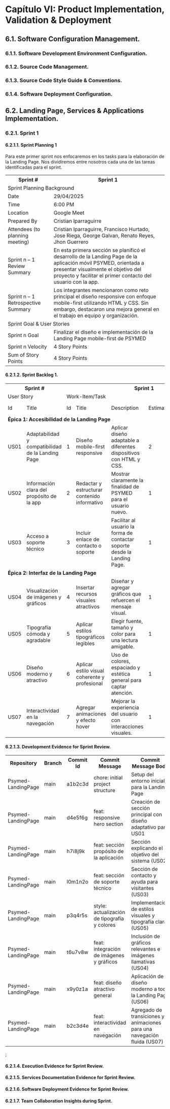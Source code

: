 # Capítulo VI: Product Implementation, Validation & Deployment
## 6.1. Software Configuration Management.
### 6.1.1. Software Development Environment Configuration.
### 6.1.2. Source Code Management.
### 6.1.3. Source Code Style Guide & Conventions.
### 6.1.4. Software Deployment Configuration.
## 6.2. Landing Page, Services & Applications Implementation.
### 6.2.1. Sprint 1
#### 6.2.1.1. Sprint Planning 1
Para este primer sprint nos enfocaremos en los tasks para la elaboración de la Landing Page. Nos dividiremos entre nosotros cada una de las tareas identificadas para el sprint.

<table>
<tr>
    <th colspan="5">Sprint #</th>
    <th colspan="9">Sprint 1</th>
  </tr>
      <tr>
    <td colspan="13">Sprint Planning Background</td>
  </tr>
  <tr>
    <td colspan="5">Date</td>
    <td colspan="8">29/04/2025</td>
</tr>
  <tr>
    <td colspan="5">Time</td>
    <td colspan="8">6:00 PM</td>
  </tr>
  <tr>
    <td colspan="5">Location</td>
    <td colspan="8">Google Meet</td>
</tr>
<tr>
    <td colspan="5">Prepared By</td>
    <td colspan="8">Cristian Iparraguirre</td>
</tr>
<tr>
    <td colspan="5">Attendees (to planning meeting)</td>
    <td colspan="8">Cristian Iparraguirre, Francisco Hurtado, Jose Riega, George Galvan, Renato Reyes, Jhon Guerrero</td>
</tr>
<tr>
    <td colspan="5">Sprint n – 1 Review Summary</td>
    <td colspan="8">En esta primera sección se planificó el desarrollo de la Landing Page de la aplicación móvil PSYMED, orientada a presentar visualmente el objetivo del proyecto y facilitar el primer contacto del usuario con la app.</td>
</tr>
<tr>
    <td colspan="5">Sprint n – 1 Retrospective Summary</td>
    <td colspan="8">Los integrantes mencionaron como reto principal el diseño responsive con enfoque mobile-first utilizando HTML y CSS. Sin embargo, destacaron una mejora general en el trabajo en equipo y organización.</td>
</tr>
<tr>
    <td colspan="13">Sprint Goal & User Stories</td>
</tr>
<tr>
    <td colspan="5">Sprint n Goal</td>
    <td colspan="8">Finalizar el diseño e implementación de la Landing Page mobile-first de PSYMED</td>
</tr>
<tr>
    <td colspan="5">Sprint n Velocity</td>
    <td colspan="8">4 Story Points</td>
</tr>
<tr>
    <td colspan="5">Sum of Story Points</td>
    <td colspan="8">4 Story Points</td>
</tr>
</table>

#### 6.2.1.2. Sprint Backlog 1.
<table>
<tr>
    <th colspan="3">Sprint #</th>
    <th colspan="10">Sprint 1</th>
</tr>
<tr>
    <td colspan="3">User Story</td>
    <td colspan="10">Work-Item/Task</td>
</tr>
<tr>
    <td colspan="1">Id</td>
    <td colspan="2">Title</td>
    <td colspan="1">Id</td>
    <td colspan="2">Title</td>
    <td colspan="3">Description</td>
    <td colspan="1">Estimation</td>
    <td colspan="2">Assigned To</td>
    <td colspan="1">Status</td>
</tr>

<!-- ÉPICA 1: Accesibilidad de la Landing Page -->
<tr>
    <td colspan="13"><strong>Épica 1: Accesibilidad de la Landing Page</strong></td>
</tr>
<tr>
    <td>US01</td>
    <td colspan="2">Adaptabilidad y compatibilidad de la Landing Page</td>
    <td>1</td>
    <td colspan="2">Diseño mobile-first responsive</td>
    <td colspan="3">Aplicar diseño adaptable a diferentes dispositivos con HTML y CSS.</td>
    <td>2</td>
    <td colspan="2">George, Jose</td>
    <td>Done</td>
</tr>
<tr>
    <td>US02</td>
    <td colspan="2">Información clara del propósito de la app</td>
    <td>2</td>
    <td colspan="2">Redactar y estructurar contenido informativo</td>
    <td colspan="3">Mostrar claramente la finalidad de PSYMED para el usuario nuevo.</td>
    <td>1</td>
    <td colspan="2">Cristian, Francisco</td>
    <td>Done</td>
</tr>
<tr>
    <td>US03</td>
    <td colspan="2">Acceso a soporte técnico</td>
    <td>3</td>
    <td colspan="2">Incluir enlace de contacto o soporte</td>
    <td colspan="3">Facilitar al usuario la forma de contactar soporte desde la Landing Page.</td>
    <td>1</td>
    <td colspan="2">Renato</td>
    <td>Done</td>
</tr>

<!-- ÉPICA 2: Interfaz de la Landing Page -->
<tr>
    <td colspan="13"><strong>Épica 2: Interfaz de la Landing Page</strong></td>
</tr>
<tr>
    <td>US04</td>
    <td colspan="2">Visualización de imágenes y gráficos</td>
    <td>4</td>
    <td colspan="2">Insertar recursos visuales atractivos</td>
    <td colspan="3">Diseñar y agregar gráficos que refuercen el mensaje visual.</td>
    <td>1</td>
    <td colspan="2">Jhon, George</td>
    <td>Done</td>
</tr>
<tr>
    <td>US05</td>
    <td colspan="2">Tipografía cómoda y agradable</td>
    <td>5</td>
    <td colspan="2">Aplicar estilos tipográficos legibles</td>
    <td colspan="3">Elegir fuente, tamaño y color para una lectura amigable.</td>
    <td>1</td>
    <td colspan="2">Francisco</td>
    <td>Done</td>
</tr>
<tr>
    <td>US06</td>
    <td colspan="2">Diseño moderno y atractivo</td>
    <td>6</td>
    <td colspan="2">Aplicar estilo visual coherente y profesional</td>
    <td colspan="3">Uso de colores, espaciado y estética general para captar atención.</td>
    <td>1</td>
    <td colspan="2">Cristian, Renato</td>
    <td>Done</td>
</tr>
<tr>
    <td>US07</td>
    <td colspan="2">Interactividad en la navegación</td>
    <td>7</td>
    <td colspan="2">Agregar animaciones y efecto hover</td>
    <td colspan="3">Mejorar la experiencia del usuario con interacciones visuales.</td>
    <td>1</td>
    <td colspan="2">Jose, Jhon</td>
    <td>Done</td>
</tr>
</table>

#### 6.2.1.3. Development Evidence for Sprint Review.
<table>
  <tr>
    <th colspan="2">Repository</th> <th colspan="2">Branch</th>
    <th colspan="2">Commit Id</th> <th colspan="2">Commit Message</th>
    <th colspan="2">Commit Message Body</th>
    <th colspan="2">Commited on (Date)</th>
  </tr>
  <tr>
    <td colspan="2">Psymed-LandingPage</td>
    <td colspan="2">main</td> <td colspan="2">a1b2c3d</td>
    <td colspan="2">chore: initial project structure</td>
    <td colspan="2">Setup del entorno inicial para la Landing Page</td>
    <td colspan="2">04/05/2025</td>
  </tr>
  <tr>
    <td colspan="2">Psymed-LandingPage</td>
    <td colspan="2">main</td> <td colspan="2">d4e5f6g</td>
    <td colspan="2">feat: responsive hero section</td>
    <td colspan="2">
      Creación de sección principal con diseño adaptativo para US01
    </td>
    <td colspan="2">05/05/2025</td>
  </tr>
  <tr>
    <td colspan="2">Psymed-LandingPage</td>
    <td colspan="2">main</td> <td colspan="2">h7i8j9k</td>
    <td colspan="2">feat: sección propósito de la aplicación</td>
    <td colspan="2">Sección explicando el objetivo del sistema (US02)</td>
    <td colspan="2">06/05/2025</td>
  </tr>
  <tr>
    <td colspan="2">Psymed-LandingPage</td>
    <td colspan="2">main</td> <td colspan="2">l0m1n2o</td>
    <td colspan="2">feat: sección de soporte técnico</td>
    <td colspan="2">Sección de contacto y ayuda para visitantes (US03)</td>
    <td colspan="2">05/05/2025</td>
  </tr>
  <tr>
    <td colspan="2">Psymed-LandingPage</td>
    <td colspan="2">main</td> <td colspan="2">p3q4r5s</td>
    <td colspan="2">style: actualización de tipografía y colores</td>
    <td colspan="2">
      Implementación de estilos visuales y tipografía clara (US05)
    </td>
    <td colspan="2">06/05/2025</td>
  </tr>
  <tr>
    <td colspan="2">Psymed-LandingPage</td>
    <td colspan="2">main</td> <td colspan="2">t6u7v8w</td>
    <td colspan="2">feat: integración de imágenes y gráficos</td>
    <td colspan="2">
      Inclusión de gráficos relevantes e imágenes llamativas (US04)
    </td>
    <td colspan="2">04/05/2025</td>
  </tr>
  <tr>
    <td colspan="2">Psymed-LandingPage</td>
    <td colspan="2">main</td> <td colspan="2">x9y0z1a</td>
    <td colspan="2">feat: diseño atractivo general</td>
    <td colspan="2">
      Aplicación de diseño moderno a toda la Landing Page (US06)
    </td>
    <td colspan="2">01/05/2025</td>
  </tr>
  <tr>
    <td colspan="2">Psymed-LandingPage</td>
    <td colspan="2">main</td> <td colspan="2">b2c3d4e</td>
    <td colspan="2">feat: interactividad en navegación</td>
    <td colspan="2">
      Agregado de transiciones y animaciones para una navegación fluida (US07)
    </td>
    <td colspan="2">06/05/2025</td>
  </tr>
</table>;


#### 6.2.1.4. Execution Evidence for Sprint Review.
#### 6.2.1.5. Services Documentation Evidence for Sprint Review.
#### 6.2.1.6. Software Deployment Evidence for Sprint Review.
#### 6.2.1.7. Team Collaboration Insights during Sprint.